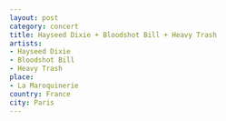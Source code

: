 ```yaml
---
layout: post
category: concert
title: Hayseed Dixie + Bloodshot Bill + Heavy Trash
artists: 
- Hayseed Dixie
- Bloodshot Bill
- Heavy Trash
place: 
- La Maroquinerie
country: France
city: Paris
---
```


